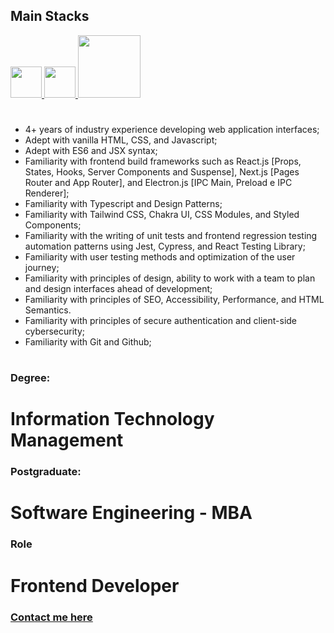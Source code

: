 
## Main Stacks

<a href="https://react.dev/">
 <img src="https://github.com/gibifydev/gibify/blob/master/assets/react.js.svg"  width="50px" height="50px"/>
</a>
<a href="https://nextjs.org/">
 <img src="https://github.com/gibifydev/gibify/blob/master/assets/next.js.svg" width="50px" height="50px"/>
</a>
<a href="https://www.electronjs.org/">
 <img src="https://github.com/gibifydev/gibify/blob/master/assets/electronjs-icon.webp" width="100px" height="100px"/>
</a>

#
- 4+ years of industry experience developing web application interfaces;
- Adept with vanilla HTML, CSS, and Javascript;
- Adept with ES6 and JSX syntax;
- Familiarity with frontend build frameworks such as React.js [Props, States, Hooks, Server Components and Suspense], Next.js [Pages Router and App Router], and Electron.js [IPC Main, Preload e IPC Renderer];
- Familiarity with Typescript and Design Patterns;
- Familiarity with Tailwind CSS, Chakra UI, CSS Modules, and Styled Components;
- Familiarity with the writing of unit tests and frontend regression testing automation patterns using Jest, Cypress, and React Testing Library;
- Familiarity with user testing methods and optimization of the user journey;
- Familiarity with principles of design, ability to work with a team to plan and design interfaces ahead of development;
- Familiarity with principles of SEO, Accessibility, Performance, and HTML Semantics.
- Familiarity with principles of secure authentication and client-side cybersecurity;
- Familiarity with Git and Github;
#

### Degree:

# Information Technology Management

### Postgraduate:

# Software Engineering - MBA

### Role

# Frontend Developer

### [Contact me here](https://www.gibify.link/me)


